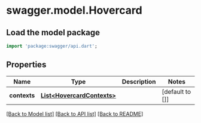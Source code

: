 # swagger.model.Hovercard

## Load the model package
```dart
import 'package:swagger/api.dart';
```

## Properties
Name | Type | Description | Notes
------------ | ------------- | ------------- | -------------
**contexts** | [**List&lt;HovercardContexts&gt;**](HovercardContexts.md) |  | [default to []]

[[Back to Model list]](../README.md#documentation-for-models) [[Back to API list]](../README.md#documentation-for-api-endpoints) [[Back to README]](../README.md)

